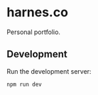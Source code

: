 # harnes.co

Personal portfolio.

## Development

Run the development server:

```bash
npm run dev
```
